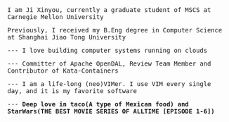 <kbd>I am Ji Xinyou, currently a graduate student of MSCS at Carnegie Mellon University</kbd>

<kbd>Previously, I received my B.Eng degree in Computer Science at Shanghai Jiao Tong University</kbd>

<kbd>--- I love building computer systems running on clouds</kbd>

<kbd>--- Committer of Apache OpenDAL, Review Team Member and Contributor of Kata-Containers</kbd>

<kbd>--- I am a life-long (neo)VIMer. I use VIM every single day, and it is my favorite software</kbd>

<kbd>--- **Deep love in taco(A type of Mexican food) and StarWars(THE BEST MOVIE SERIES OF ALLTIME [EPISODE 1-6])**</kbd>
